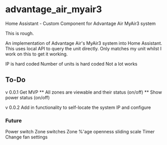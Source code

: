 # advantage_air_myair3
 Home Assistant - Custom Component for Advantage Air MyAir3 system

This is rough.

An implementation of Advantage Air's MyAir3 system into Home Assistant.
This uses local API to query the unit directly. 
Only matches my unit whilst I work on this to get it working.

IP is hard coded
Number of units is hard coded
Not a lot works


## To-Do
v 0.0.1
Get MVP
** All zones are viewable and their status (on/off)
** Show power status (on/off)

v 0.0.2
Add in functionality to self-locate the system IP and configure

### Future
Power switch
Zone switches
Zone %'age openness sliding scale
Timer
Change fan settings
